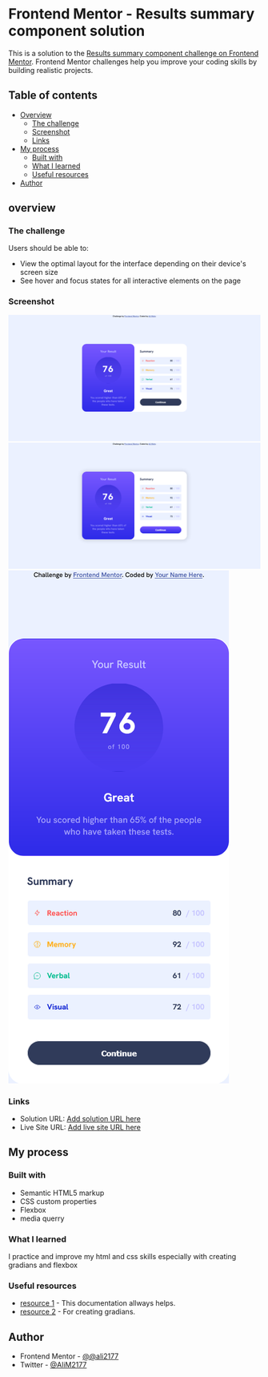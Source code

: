 # Frontend Mentor - Results summary component solution

This is a solution to the [Results summary component challenge on Frontend Mentor](https://www.frontendmentor.io/challenges/results-summary-component-CE_K6s0maV). Frontend Mentor challenges help you improve your coding skills by building realistic projects.

## Table of contents

- [Overview](#overview)
  - [The challenge](#the-challenge)
  - [Screenshot](#screenshot)
  - [Links](#links)
- [My process](#my-process)
  - [Built with](#built-with)
  - [What I learned](#what-i-learned)
  - [Useful resources](#useful-resources)
- [Author](#author)

## overview

### The challenge

Users should be able to:

- View the optimal layout for the interface depending on their device's screen size
- See hover and focus states for all interactive elements on the page

### Screenshot

![](./Screenshot%20Decktop%20Preview%20Results%20summary%20component.png)
![](./Screenshot%20desktop%20active%20preview%20Results%20summary%20component.png)
![](./Screenshot%20mobile%20preview%20Results%20summary%20component.png)

### Links

- Solution URL: [Add solution URL here](https://your-solution-url.com)
- Live Site URL: [Add live site URL here](https://your-live-site-url.com)

## My process

### Built with

- Semantic HTML5 markup
- CSS custom properties
- Flexbox
- media querry

### What I learned

I practice and improve my html and css skills especially with creating gradians and flexbox

### Useful resources

- [resource 1](https://developer.mozilla.org/) - This documentation allways helps.
- [resource 2](https://mdigi.tools/) - For creating gradians.

## Author

- Frontend Mentor - [@@ali2177](https://www.frontendmentor.io/profile/ali2177)
- Twitter - [@AliM2177](https://www.twitter.com/AliM2177)
